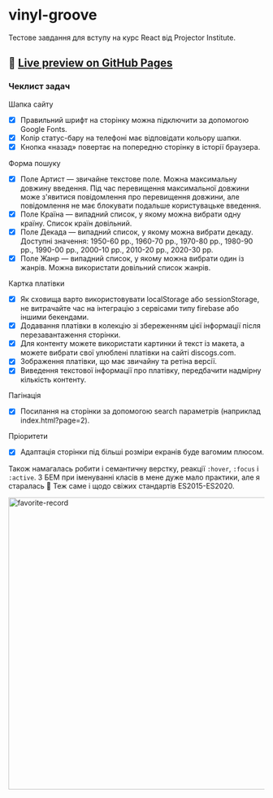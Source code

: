 # vinyl-groove
Тестове завдання для вступу на курс React від Projector Institute.

## 🔗 [Live preview on GitHub Pages](https://rieznik.github.io/vinyl-groove/)

### Чеклист задач

Шапка сайту

- [x] Правильний шрифт на сторінку можна підключити за допомогою Google Fonts.
- [x] Колір статус-бару на телефоні має відповідати кольору шапки.
- [x] Кнопка «назад» повертає на попередню сторінку в історії браузера.

Форма пошуку

- [x] Поле Артист — звичайне текстове поле. Можна максимальну довжину введення. Під час перевищення максимальної довжини може з'явитися повідомлення про перевищення довжини, але повідомлення не має блокувати подальше користувацьке введення.
- [x] Поле Країна — випадний список, у якому можна вибрати одну країну. Список країн довільний.
- [x] Поле Декада — випадний список, у якому можна вибрати декаду. Доступні значення: 1950-60 рр., 1960-70 рр., 1970-80 рр., 1980-90 рр., 1990-00 рр., 2000-10 рр., 2010-20 рр., 2020-30 рр.
- [x] Поле Жанр — випадний список, у якому можна вибрати один із жанрів. Можна використати довільний список жанрів.

Картка платівки

- [x] Як сховища варто використовувати localStorage або sessionStorage, не витрачайте час на інтеграцію з сервісами типу firebase або іншими бекендами.
- [x] Додавання платівки в колекцію зі збереженням цієї інформації після перезавантаження сторінки.
- [x] Для контенту можете використати картинки й текст із макета, а можете вибрати свої улюблені платівки на сайті discogs.com.
- [x] Зображення платівки, що має звичайну та ретіна версії.
- [x] Виведення текстової інформації про платівку, передбачити надмірну кількість контенту.

Пагінація

- [x] Посилання на сторінки за допомогою search параметрів (наприклад index.html?page=2).

Пріоритети
- [x] Адаптація сторінки під більші розміри екранів буде вагомим плюсом.

Також намагалась робити і семантичну верстку, реакції `:hover`, `:focus` і `:active`. З БЕМ при іменуванні класів в мене дуже мало практики, але я старалась 🥲 Теж саме і щодо свіжих стандартів ES2015-ES2020.

<img width="574" alt="favorite-record" src="https://github.com/rieznik/vinyl-groove/assets/11686216/347bcafe-bd8b-4133-b5fe-6e2e8f89f96e">
